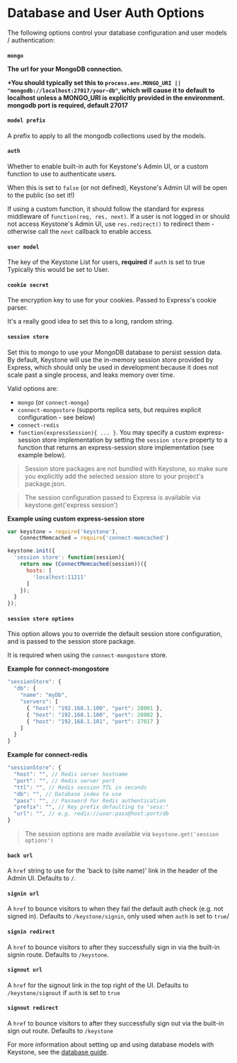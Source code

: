 # Database and User Auth Options

The following options control your database configuration and user models / authentication:

<h4 data-primitive-type="String"><code>mongo</code></h3.9>

The url for your MongoDB connection.

+You should typically set this to `process.env.MONGO_URI || "mongodb://localhost:27017/your-db"`, which will cause it to default to localhost unless a MONGO_URI is explicitly provided in the environment. mongodb port is required, default 27017

<h4 data-primitive-type="String"><code>model prefix</code></h4>

A prefix to apply to all the mongodb collections used by the models.

<h4 data-primitive-type="Mixed"><code>auth</code></h4>

Whether to enable built-in auth for Keystone's Admin UI, or a custom function to use to authenticate users.

When this is set to `false` (or not defined), Keystone's Admin UI will be open to the public (so set it!)

If using a custom function, it should follow the standard for express middleware of `function(req, res, next)`. If a user is not logged in or should not access Keystone's Admin UI, use `res.redirect()` to redirect them - otherwise call the `next` callback to enable access.

<h4 data-primitive-type="String"><code>user model</code></h4>

The key of the Keystone List for users, **required** if `auth` is set to true
Typically this would be set to User.

<h4 data-primitive-type="String"><code>cookie secret</code></h4>

The encryption key to use for your cookies. Passed to Express's cookie parser.

It's a really good idea to set this to a long, random string.

<h4 data-primitive-type="String|Function"><code>session store</code></h4>

Set this to mongo to use your MongoDB database to persist session data.
By default, Keystone will use the in-memory session store provided by Express, which should only be used in development because it does not scale past a single process, and leaks memory over time.

Valid options are:

- `mongo` (or `connect-mongo`)
- `connect-mongostore` (supports replica sets, but requires explicit configuration - see below)
- `connect-redis`
- `function(expressSession){ ... }`. You may specify a custom express-session store implementation by setting the `session store` property to a function that returns an express-session store implementation (see example below).

> Session store packages are not bundled with Keystone, so make sure you explicitly add the selected session store to your project's package.json.

> The session configuration passed to Express is available via keystone.get('express session')

**Example using custom express-session store**

```javascript
var keystone = require('keystone'),
    ConnectMemcached = require('connect-memcached')

keystone.init({
  'session store': function(session){
    return new (ConnectMemcached(session))({
      hosts: [
        'localhost:11211'
      ]
    });
  }
});
```

<h4 data-primitive-type="Object"><code>session store options</code></h4>

This option allows you to override the default session store configuration, and is passed to the session store package.

It is required when using the `connect-mongostore` store.

**Example for connect-mongostore**

```javascript
"sessionStore": {
  "db": {
    "name": "myDb",
    "servers": [
      { "host": "192.168.1.100", "port": 28001 },
      { "host": "192.168.1.100", "port": 28002 },
      { "host": "192.168.1.101", "port": 27017 }
    ]
  }
}
```

**Example for connect-redis**

```javascript
"sessionStore": {
  "host": "", // Redis server hostname
  "port": "", // Redis server port
  "ttl": "", // Redis session TTL in seconds
  "db": "", // Database index to use
  "pass": "", // Password for Redis authentication
  "prefix": "", // Key prefix defaulting to "sess:"
  "url": "", // e.g. redis://user:pass@host:port/db
}
```

> The session options are made available via `keystone.get('session options')`

<h4 data-primitive-type="String"><code>back url</code></h4>

A `href` string to use for the 'back to (site name)' link in the header of the Admin UI. Defaults to `/`.

<h4 data-primitive-type="String"><code>signin url</code></h4>

A `href` to bounce visitors to when they fail the default auth check (e.g. not signed in). Defaults to `/keystone/signin`, only used when `auth` is set to `true`/

<h4 data-primitive-type="String"><code>signin redirect</code></h4>

A `href` to bounce visitors to after they successfully sign in via the built-in signin route. Defaults to `/keystone`.

<h4 data-primitive-type="String"><code>signout url</code></h4>

A `href` for the signout link in the top right of the UI. Defaults to `/keystone/signout` if `auth` is set to `true`

<h4 data-primitive-type="String"><code>signout redirect</code></h4>

A `href` to bounce visitors to after they successfully sign out via the built-in sign out route. Defaults to `/keystone`


For more information about setting up and using database models with Keystone, see the [database guide](/documentation/database/).
